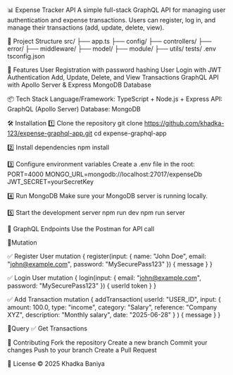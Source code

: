 📊 Expense Tracker API
A simple full-stack GraphQL API for managing user authentication and expense transactions.
Users can register, log in, and manage their transactions (add, update, delete, view).

📂 Project Structure
src/
 ├── app.ts
 ├── config/
 ├── controllers/
 ├── error/
 ├── middleware/
 ├── model/
 ├── module/
 ├── utils/
tests/
.env
tsconfig.json


🚀 Features
User Registration with password hashing
User Login with JWT Authentication
Add, Update, Delete, and View Transactions
GraphQL API with Apollo Server & Express
MongoDB Database

📦 Tech Stack
Language/Framework: TypeScript + Node.js + Express
API: GraphQL (Apollo Server)
Database: MongoDB

🛠️ Installation
1️⃣ Clone the repository
git clone https://github.com/khadka-123/expense-graphql-app.git
cd expense-graphql-app

2️⃣ Install dependencies
npm install

3️⃣ Configure environment variables
Create a .env file in the root:
PORT=4000
MONGO_URL=mongodb://localhost:27017/expenseDb
JWT_SECRET=yourSecretKey

4️⃣ Run MongoDB
Make sure your MongoDB server is running locally.

5️⃣ Start the development server
npm run dev
npm run server

📌 GraphQL Endpoints
Use the Postman for API call

📄Mutation

✅ Register User
mutation {
  register(input: {
    name: "John Doe",
    email: "john@example.com",
    password: "MySecurePass123"
  }) {
    message
  }
}

✅ Login User
mutation {
  login(input: {
    email: "john@example.com",
    password: "MySecurePass123"
  }) {
    userId
    token
  }
}

✅ Add Transaction
mutation {
  addTransaction(
    userId: "USER_ID",
    input: {
      amount: 100.0,
      type: "income",
      category: "Salary",
      reference: "Company XYZ",
      description: "Monthly salary",
      date: "2025-06-28"
    }
  ) {
    message
  }
}

📄Query
✅ Get Transactions

🤝 Contributing
Fork the repository
Create a new branch 
Commit your changes
Push to your branch 
Create a Pull Request

📄 License
© 2025 Khadka Baniya